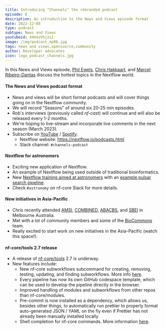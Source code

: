 ```yaml
---
title: Introducing "Channels" the rebranded podcast
episode: 6
description: An introduction to the News and Views episode format
date: 2022-12-08
type: podcast
subtype: News and Views
youtubeid: 44m4zVhj2sI
image: /img/podcast_ep06.jpg
tags: news and views,opensource,community
author: Developer advocates
icon: logo_podcast_channels.jpg
---
```


In this News and Views episode, [Phil Ewels](https://twitter.com/tallphil), [Chris Hakkaart](https://twitter.com/chris_hakk), and [Marcel Ribeiro-Dantas](https://twitter.com/mribeirodantas) discuss the hottest topics in the Nextflow world.

<!-- end-archive-description -->

#### The News and Views podcast format

- News and views will be short format podcasts and will cover things going on in the Nextflow community.
- We will record "Seasons" of around six 20-25 min episodes.
- Rob's interviews (previously called _nf-cast_) will continue and will also be released every 1-2 months.
- We're hoping to live-stream and incorporate live comments in the next season (March 2023).
- Subscribe on [YouTube](https://www.youtube.com/watch?v=44m4zVhj2sI) / [Spotify](https://open.spotify.com/show/1slEz7EL46cHa9vdRmPLY4).
  - Nextflow website: https://nextflow.io/podcasts.html
  - Slack channel: `#channels-podcast`

#### Nextflow for astronomers

- Exciting new application of Nextflow.
- An example of Nextflow being used outside of traditional bioinformatics.
- New [Nextflow training aimed at astronomers](https://carpentries-incubator.github.io/Pipeline_Training_with_Nextflow/) with an [example pulsar search pipeline](https://carpentries-incubator.github.io/Pipeline_Training_with_Nextflow/04-AstronomyWorkflowExample/index.html).
- Check `#astronomy` on nf-core Slack for more details.

#### New initiatives in Asia-Pacific

- Chris recently attended [AMSI](https://bis.amsi.org.au/), [COMBINED](https://www.combine.org.au/symp/combine-symposium-2022/), [ABACBS](https://www.abacbs.org/conference2022), and [SBEI](https://www.abacbs.org/conference2022) in Melbourne Australia.
- Met with a lot of community members and some of the [BioCommons](https://www.biocommons.org.au/) team.
- Really excited to start work on new initiatives in the Asia-Pacific (watch this space!).

#### nf-core/tools 2.7 release

- A release of [nf-core/tools](https://github.com/nf-core/tools) 2.7 is underway.
- New features include:
  - New nf-core subworkflows subcommand for creating, removing, testing, updating, and finding subworkflows. More info [here](https://nf-co.re/tools/#subworkflows).
  - Every pipeline has now its own GitHub codespace template, which can be used to develop the pipeline directly in the browser.
  - Improved handling of modules and subworkflows from other repos than nf-core/modules.
  - Pre-commit is now installed as a dependency, which allows us, besides other things, to automatically run prettier to properly format auto-generated JSON / YAML on the fly even if Prettier has not already been manually installed locally.
  - Shell completion for nf-core commands. More information [here](https://nf-co.re/tools/#shell-completion).
